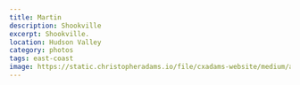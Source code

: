 ```yaml
---
title: Martin
description: Shookville
excerpt: Shookville.
location: Hudson Valley
category: photos
tags: east-coast
image: https://static.christopheradams.io/file/cxadams-website/medium/albums/2018/20180805-20180808_Shookville/20180805-20180808_Shookville_L1003561-0.jpg
---
```

